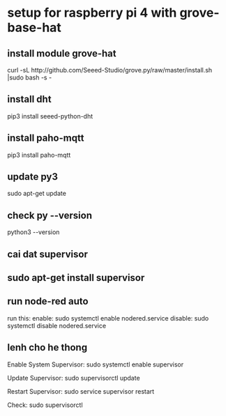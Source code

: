 # setup for raspberry pi 4 with grove-base-hat
<h2> install module grove-hat </h2>
curl -sL http://github.com/Seeed-Studio/grove.py/raw/master/install.sh |sudo bash -s -

<h2> install dht </h2>
pip3 install seeed-python-dht
<h2> install paho-mqtt</h2>
pip3 install paho-mqtt
<h2> update py3 </h2>
sudo apt-get update
<h2> check py --version </h2>
python3 --version

<h2>cai dat supervisor<h2>
        <p>
             sudo apt-get install supervisor   
        </p>


<h2> run node-red auto </h2>
run this:
        enable:  sudo systemctl enable nodered.service
        disable: sudo systemctl disable nodered.service

<h2> lenh cho he thong </h2>

<p>Enable System Supervisor: sudo systemctl enable supervisor</p> 
<p>Update Supervisor: sudo supervisorctl update</p>
<p>Restart Supervisor: sudo service supervisor restart</p>
<p>Check: sudo supervisorctl </p>
